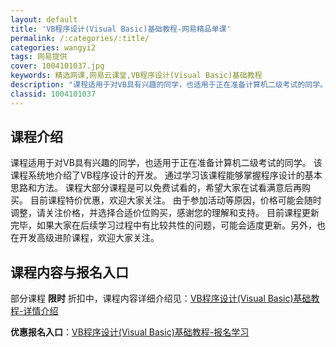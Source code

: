 ```yaml
---
layout: default
title: 'VB程序设计(Visual Basic)基础教程-网易精品单课'
permalink: /:categories/:title/
categories: wangyi2
tags: 网易提供
cover: 1004101037.jpg
keywords: 精选网课,网易云课堂,VB程序设计(Visual Basic)基础教程
description: "课程适用于对VB具有兴趣的同学，也适用于正在准备计算机二级考试的同学。该课程系统地介绍了VB程序设计的开发。通过学习该课程能够掌握程序设计的基本思路和方法。课程大部分课程是可以免费试看的，希"
classid: 1004101037
---
```


## 课程介绍

课程适用于对VB具有兴趣的同学，也适用于正在准备计算机二级考试的同学。
该课程系统地介绍了VB程序设计的开发。
通过学习该课程能够掌握程序设计的基本思路和方法。
课程大部分课程是可以免费试看的，希望大家在试看满意后再购买。
目前课程特价优惠，欢迎大家关注。
由于参加活动等原因，价格可能会随时调整，请关注价格，并选择合适价位购买，感谢您的理解和支持。
目前课程更新完毕，如果大家在后续学习过程中有比较共性的问题，可能会适度更新。另外，也在开发高级进阶课程，欢迎大家关注。

## 课程内容与报名入口

部分课程 **限时** 折扣中，课程内容详细介绍见：[VB程序设计(Visual Basic)基础教程-详情介绍](https://study.163.com/course/introduction/1004101037.htm?share=1&shareId=1025206652&utm_campaign=share&utm_medium=iphoneShare&utm_source=&utm_u=1025206652)

**优惠报名入口**：[VB程序设计(Visual Basic)基础教程-报名学习](https://study.163.com/course/introduction/1004101037.htm?share=1&shareId=1025206652&utm_campaign=share&utm_medium=iphoneShare&utm_source=&utm_u=1025206652)

